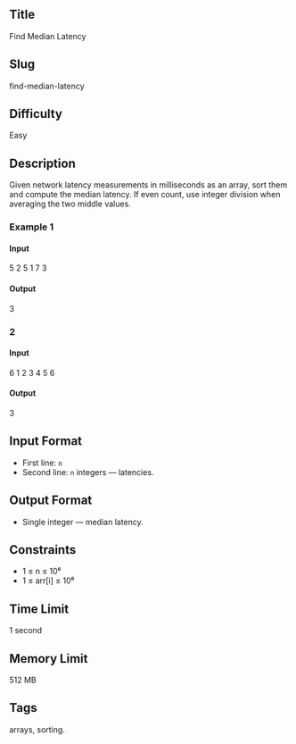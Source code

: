 ## Title

Find Median Latency

## Slug

find-median-latency

## Difficulty

Easy

## Description

Given network latency measurements in milliseconds as an array, sort them and compute the median latency. If even count, use integer division when averaging the two middle values.

### Example 1

#### Input

5
2 5 1 7 3

#### Output
3

### 2

#### Input
6
1 2 3 4 5 6

#### Output
3

## Input Format

- First line: `n`  
- Second line: `n` integers — latencies.

## Output Format

- Single integer — median latency.

## Constraints

- 1 ≤ n ≤ 10⁶  
- 1 ≤ arr[i] ≤ 10⁶

## Time Limit

1 second

## Memory Limit

512 MB

## Tags

arrays, sorting.

